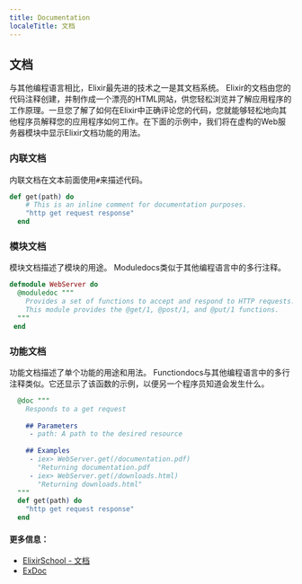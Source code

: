 ```yaml
---
title: Documentation
localeTitle: 文档
---
```

## 文档

与其他编程语言相比，Elixir最先进的技术之一是其文档系统。 Elixir的文档由您的代码注释创建，并制作成一个漂亮的HTML网站，供您轻松浏览并了解应用程序的工作原理。一旦您了解了如何在Elixir中正确评论您的代码，您就能够轻松地向其他程序员解释您的应用程序如何工作。在下面的示例中，我们将在虚构的Web服务器模块中显示Elixir文档功能的用法。

### 内联文档

内联文档在文本前面使用`#`来描述代码。

```elixir
def get(path) do 
    # This is an inline comment for documentation purposes. 
    "http get request response" 
  end 
```

### 模块文档

模块文档描述了模块的用途。 Moduledocs类似于其他编程语言中的多行注释。

```elixir
defmodule WebServer do 
  @moduledoc """ 
    Provides a set of functions to accept and respond to HTTP requests. 
    This module provides the @get/1, @post/1, and @put/1 functions. 
  """ 
 end 
```

### 功能文档

功能文档描述了单个功能的用途和用法。 Functiondocs与其他编程语言中的多行注释类似。它还显示了该函数的示例，以便另一个程序员知道会发生什么。

```elixir
  @doc """ 
    Responds to a get request 
 
    ## Parameters 
     - path: A path to the desired resource 
 
    ## Examples 
     - iex> WebServer.get(/documentation.pdf) 
       "Returning documentation.pdf 
     - iex> WebServer.get(/downloads.html) 
       "Returning downloads.html" 
  """ 
  def get(path) do 
    "http get request response" 
  end 
```

#### 更多信息：

*   [ElixirSchool - 文档](https://elixirschool.com/en/lessons/basics/documentation/)
*   [ExDoc](https://github.com/elixir-lang/ex_doc)